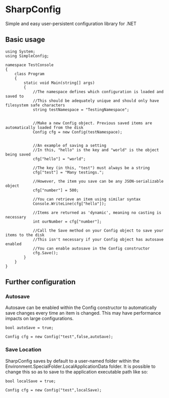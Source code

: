 SharpConfig
===========

Simple and easy user-persistent configuration library for .NET


## Basic usage

    using System;
    using SimpleConfig;
    
    namespace TestConsole
    {
        class Program
        {
            static void Main(string[] args)
            {
                //The namespace defines which configuration is loaded and saved to
                //This should be adequately unique and should only have filesystem safe characters
                string testNamespace = "TestingNamespace";
    
    
                //Make a new Config object. Previous saved items are automatically loaded from the disk
                Config cfg = new Config(testNamespace);
    
    
                //An example of saving a setting
                //In this, "hello" is the key and "world" is the object being saved
                cfg["hello"] = "world";
    
                //The key (in this, "test") must always be a string
                cfg["test"] = "Many testings.";
    
                //However, the item you save can be any JSON-serializable object
                cfg["number"] = 500;
    
                //You can retrieve an item using similar syntax
                Console.WriteLine(cfg["hello"]);
    
                //Items are returned as 'dynamic', meaning no casting is necessary
                int ourNumber = cfg["number"];
    
                //Call the Save method on your Config object to save your items to the disk
                //This isn't necessary if your Config object has autosave enabled
                //You can enable autosave in the Config constructor
                cfg.Save();
            }
        }
    }

## Further configuration

### Autosave
Autosave can be enabled within the Config constructor to automatically save changes every time an item is changed.
This may have performance impacts on large configurations.

    bool autoSave = true;
    
    Config cfg = new Config("test",false,autoSave);

### Save Location
SharpConfig saves by default to a user-named folder within the Environment.SpecialFolder.LocalApplicationData folder.
It is possible to change this so as to save to the application executable path like so:

    bool localSave = true;
    
    Config cfg = new Config("test",localSave);
